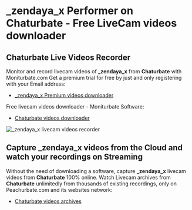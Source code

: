 # _zendaya_x Performer on Chaturbate - Free LiveCam videos downloader

## Chaturbate Live Videos Recorder

Monitor and record livecam videos of **_zendaya_x** from **Chaturbate** with Moniturbate.com
Get a premium trial for free by just and only registering with your Email address:
* [_zendaya_x Premium videos downloader](https://moniturbate.com/request-demo-licence-key.html)

Free livecam videos downloader - Moniturbate Software:
* [Chaturbate videos downloader](https://moniturbate.com/moniturbate-download-software.html)

![_zendaya_x livecam videos recorder](https://peachurnet.com/templates/moniturbate-software.png)


## Capture _zendaya_x videos from the Cloud and watch your recordings on Streaming

Without the need of downloading a software, capture **_zendaya_x** livecam videos from **Chaturbate** 100% online.
Watch Livecam archives from **Chaturbate** unlimitedly from thousands of existing recordings, only on Peachurbate.com and its websites network:
* [Chaturbate videos archives](https://peachurnet.com/)